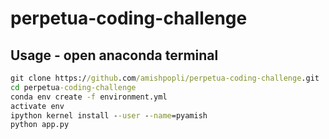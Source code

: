 # perpetua-coding-challenge

## Usage - open anaconda terminal

```cmd
git clone https://github.com/amishpopli/perpetua-coding-challenge.git
cd perpetua-coding-challenge
conda env create -f environment.yml
activate env
ipython kernel install --user --name=pyamish
python app.py
```
